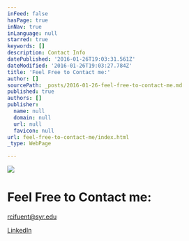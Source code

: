 ```yaml
---
inFeed: false
hasPage: true
inNav: true
inLanguage: null
starred: true
keywords: []
description: Contact Info
datePublished: '2016-01-26T19:03:31.561Z'
dateModified: '2016-01-26T19:03:27.784Z'
title: 'Feel Free to Contact me:'
author: []
sourcePath: _posts/2016-01-26-feel-free-to-contact-me.md
published: true
authors: []
publisher:
  name: null
  domain: null
  url: null
  favicon: null
url: feel-free-to-contact-me/index.html
_type: WebPage

---
```

![](https://the-grid-user-content.s3-us-west-2.amazonaws.com/c1d7fd23-5ed2-4e74-bc83-07762bf066ed.GIF)

# Feel Free to Contact me:

rcifuent@syr.edu

[LinkedIn][0]

[0]: https://www.linkedin.com/in/rafacifuentes